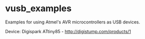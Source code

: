 # vusb_examples
Examples for using Atmel's AVR microcontrollers as USB devices.

Device: Digispark ATtiny85 - http://digistump.com/products/1

